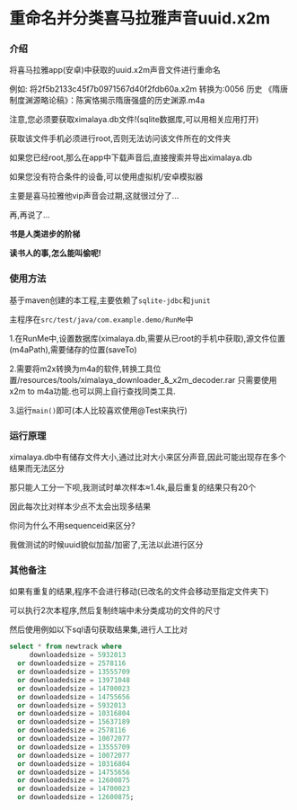 # 重命名并分类喜马拉雅声音uuid.x2m

### 介绍
将喜马拉雅app(安卓)中获取的uuid.x2m声音文件进行重命名

例如:
将2f5b2133c45f7b0971567d40f2fdb60a.x2m
转换为:0056 历史 《隋唐制度渊源略论稿》：陈寅恪揭示隋唐强盛的历史渊源.m4a

注意,您必须要获取ximalaya.db文件!(sqlite数据库,可以用相关应用打开)

获取该文件手机必须进行root,否则无法访问该文件所在的文件夹

如果您已经root,那么在app中下载声音后,直接搜索并导出ximalaya.db

如果您没有符合条件的设备,可以使用虚拟机/安卓模拟器

主要是喜马拉雅他vip声音会过期,这就很过分了...

再,再说了...

**书是人类进步的阶梯**

**读书人的事,怎么能叫偷呢!**


### 使用方法
基于maven创建的本工程,主要依赖了```sqlite-jdbc```和```junit```

主程序在```src/test/java/com.example.demo/RunMe```中

1.在RunMe中,设置数据库(ximalaya.db,需要从已root的手机中获取),源文件位置(m4aPath),需要储存的位置(saveTo)

2.需要将m2x转换为m4a的软件,转换工具位置/resources/tools/ximalaya_downloader_&_x2m_decoder.rar
只需要使用x2m to m4a功能.也可以网上自行查找同类工具.

3.运行```main()```即可(本人比较喜欢使用@Test来执行)

### 运行原理
ximalaya.db中有储存文件大小,通过比对大小来区分声音,因此可能出现存在多个结果而无法区分

那只能人工分一下呗,我测试时单次样本≈1.4k,最后重复的结果只有20个

因此每次比对样本少点不太会出现多结果

你问为什么不用sequenceid来区分?

我做测试的时候uuid貌似加盐/加密了,无法以此进行区分

### 其他备注
如果有重复的结果,程序不会进行移动(已改名的文件会移动至指定文件夹下)

可以执行2次本程序,然后复制终端中未分类成功的文件的尺寸

然后使用例如以下sql语句获取结果集,进行人工比对
```sql
select * from newtrack where
     downloadedsize = 5932013
  or downloadedsize = 2578116
  or downloadedsize = 13555709
  or downloadedsize = 13971048
  or downloadedsize = 14700023
  or downloadedsize = 14755656
  or downloadedsize = 5932013
  or downloadedsize = 10316804
  or downloadedsize = 15637189
  or downloadedsize = 2578116
  or downloadedsize = 10072077
  or downloadedsize = 13555709
  or downloadedsize = 10072077
  or downloadedsize = 10316804
  or downloadedsize = 14755656
  or downloadedsize = 12600875
  or downloadedsize = 14700023
  or downloadedsize = 12600875;
```

  
